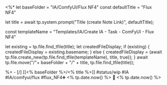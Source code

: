 <%*
let baseFolder = "IA/ComfyUI/Flux NF4"
const defaultTitle = "Flux NF4"

let title = await tp.system.prompt("Title (create Note Link)", defaultTitle);

const templateName = "Templates/IA/Create IA - Task - ComFyUI - Flux NF4"

let existing = tp.file.find_tfile(title);
let createdFileDisplay;
if (existing) {
  createdFileDisplay = existing.basename;
} else {
  createdFileDisplay = (await tp.file.create_new(tp.file.find_tfile(templateName), title, true));
}
await tp.file.move("/"+ baseFolder + "/" + title, tp.file.find_tfile(title));

%>   - [/] [[<% baseFolder %>/<% title %>]]  #status/wip #IA #IA/comfyui/flux  #flux_NF4➕ <% tp.date.now() %> 🛫 <% tp.date.now() %>